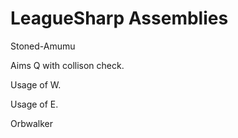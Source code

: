 LeagueSharp Assemblies
===========

Stoned-Amumu

Aims Q with collison check.

Usage of W.

Usage of E.

Orbwalker


